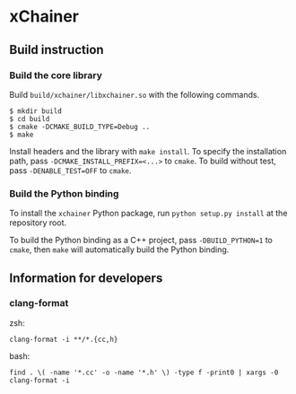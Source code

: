 # xChainer

## Build instruction

### Build the core library

Build `build/xchainer/libxchainer.so` with the following commands.

```shell-session
$ mkdir build
$ cd build
$ cmake -DCMAKE_BUILD_TYPE=Debug ..
$ make
```

Install headers and the library with `make install`.
To specify the installation path, pass `-DCMAKE_INSTALL_PREFIX=<...>` to `cmake`. To build without test, pass `-DENABLE_TEST=OFF` to `cmake`.

### Build the Python binding

To install the `xchainer` Python package, run `python setup.py install` at the repository root.

To build the Python binding as a C++ project, pass `-DBUILD_PYTHON=1` to `cmake`,
then `make` will automatically build the Python binding.

## Information for developers

### clang-format

zsh:

```shell-session
clang-format -i **/*.{cc,h}
```

bash:

```shell-session
find . \( -name '*.cc' -o -name '*.h' \) -type f -print0 | xargs -0 clang-format -i
```
